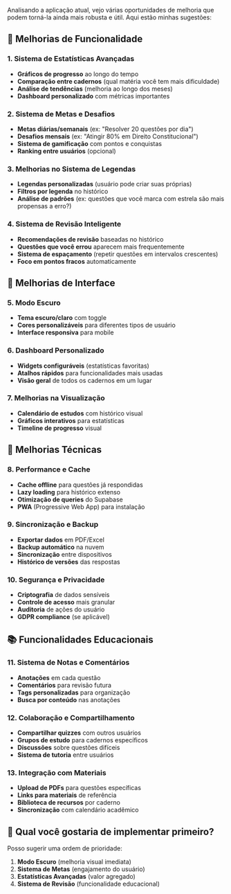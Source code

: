 Analisando a aplicação atual, vejo várias oportunidades de melhoria que podem torná-la ainda mais robusta e útil. Aqui estão minhas sugestões:

## 🚀 **Melhorias de Funcionalidade**

### **1. Sistema de Estatísticas Avançadas**

- **Gráficos de progresso** ao longo do tempo
- **Comparação entre cadernos** (qual matéria você tem mais dificuldade)
- **Análise de tendências** (melhoria ao longo dos meses)
- **Dashboard personalizado** com métricas importantes

### **2. Sistema de Metas e Desafios**

- **Metas diárias/semanais** (ex: "Resolver 20 questões por dia")
- **Desafios mensais** (ex: "Atingir 80% em Direito Constitucional")
- **Sistema de gamificação** com pontos e conquistas
- **Ranking entre usuários** (opcional)

### **3. Melhorias no Sistema de Legendas**

- **Legendas personalizadas** (usuário pode criar suas próprias)
- **Filtros por legenda** no histórico
- **Análise de padrões** (ex: questões que você marca com estrela são mais propensas a erro?)

### **4. Sistema de Revisão Inteligente**

- **Recomendações de revisão** baseadas no histórico
- **Questões que você errou** aparecem mais frequentemente
- **Sistema de espaçamento** (repetir questões em intervalos crescentes)
- **Foco em pontos fracos** automaticamente

## 🎨 **Melhorias de Interface**

### **5. Modo Escuro**

- **Tema escuro/claro** com toggle
- **Cores personalizáveis** para diferentes tipos de usuário
- **Interface responsiva** para mobile

### **6. Dashboard Personalizado**

- **Widgets configuráveis** (estatísticas favoritas)
- **Atalhos rápidos** para funcionalidades mais usadas
- **Visão geral** de todos os cadernos em um lugar

### **7. Melhorias na Visualização**

- **Calendário de estudos** com histórico visual
- **Gráficos interativos** para estatísticas
- **Timeline de progresso** visual

## 🔧 **Melhorias Técnicas**

### **8. Performance e Cache**

- **Cache offline** para questões já respondidas
- **Lazy loading** para histórico extenso
- **Otimização de queries** do Supabase
- **PWA** (Progressive Web App) para instalação

### **9. Sincronização e Backup**

- **Exportar dados** em PDF/Excel
- **Backup automático** na nuvem
- **Sincronização** entre dispositivos
- **Histórico de versões** das respostas

### **10. Segurança e Privacidade**

- **Criptografia** de dados sensíveis
- **Controle de acesso** mais granular
- **Auditoria** de ações do usuário
- **GDPR compliance** (se aplicável)

## 📚 **Funcionalidades Educacionais**

### **11. Sistema de Notas e Comentários**

- **Anotações** em cada questão
- **Comentários** para revisão futura
- **Tags personalizadas** para organização
- **Busca por conteúdo** nas anotações

### **12. Colaboração e Compartilhamento**

- **Compartilhar quizzes** com outros usuários
- **Grupos de estudo** para cadernos específicos
- **Discussões** sobre questões difíceis
- **Sistema de tutoria** entre usuários

### **13. Integração com Materiais**

- **Upload de PDFs** para questões específicas
- **Links para materiais** de referência
- **Biblioteca de recursos** por caderno
- **Sincronização** com calendário acadêmico

## 🎯 **Qual você gostaria de implementar primeiro?**

Posso sugerir uma ordem de prioridade:

1. **Modo Escuro** (melhoria visual imediata)
2. **Sistema de Metas** (engajamento do usuário)
3. **Estatísticas Avançadas** (valor agregado)
4. **Sistema de Revisão** (funcionalidade educacional)
